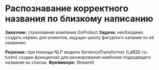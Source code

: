 # Распознавание корректного названия по близкому написанию
**Заказчик:** страхования компания GoProtect
**Задача:** необходимо создать сервис для клиентов, ищущих школу фигурного катания по её названию.

**Решение:** при помощи NLP модели SentenceTransformer (LaBSE-ru-turbo) создан функционал для ранжирования наиболее подходящего названия из списка.
**Фреймворк:** Streamlit
